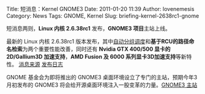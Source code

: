 Title: 短消息：Kernel GNOME3
Date: 2011-01-20 11:39
Author: lovenemesis
Category: News
Tags: GNOME, Kernel
Slug: briefing-kernel-2638rc1-gnome

短消息两则，**Linux 内核 2.6.38rc1** 发布，**GNOME3 项目**主站上线。

最新的 Linux 内核 2.6.38rc1
版本发布，其中[自动分组调度](http://linuxtoy.org/archives/small-patch-but-huge-improvement.html)和**基于RCU的路径命名检索**为两个重要性能改善，同时还有
**Nvidia GTX 400/500 显卡的 2D/Gallium3D 加速支持**，**AMD Fusion 及
6000 系列显卡3D加速支持**等新特性。
[消息来源](http://www.phoronix.com/scan.php?page=news_item&px=OTAyNw)
[发布日志](https://lkml.org/lkml/2011/1/18/322)

GNOME 基金会为即将推出的 GNOME3
桌面环境设立了专门的主站，预期今年3月初发布的 GNOME3
将会给开源桌面环境注入一股变革的力量。[GNOME3 主站](http://gnome3.org/)
